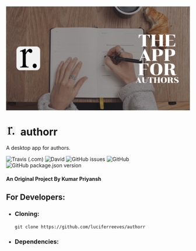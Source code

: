![Banner](docs/banner/Banner.png "Banner")
# <img src="docs/logo/logo.png" width="26px">&nbsp; authorr

A desktop app for authors. 

![Travis (.com)](https://img.shields.io/travis/com/luciferreeves/authorr.svg?style=for-the-badge) ![David](https://img.shields.io/david/luciferreeves/authorr.svg?style=for-the-badge) ![GitHub issues](https://img.shields.io/github/issues/luciferreeves/authorr.svg?style=for-the-badge) ![GitHub](https://img.shields.io/github/license/luciferreeves/authorr.svg?style=for-the-badge) ![GitHub package.json version](https://img.shields.io/github/package-json/v/luciferreeves/authorr.svg?style=for-the-badge) 

#### An Original Project By Kumar Priyansh

## For Developers:

- ### Cloning:
  ````
  git clone https://github.com/luciferreeves/authorr
  ````
- ### Dependencies:
  ````

  ````